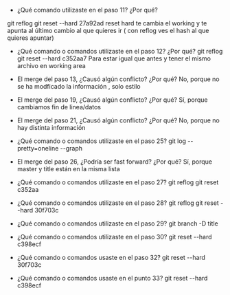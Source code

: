 - ¿Qué comando utilizaste en el paso 11? ¿Por qué?

git reflog
git reset --hard 27a92ad
reset hard te cambia el working y te apunta al último cambio al que quieres ir ( con reflog ves el hash al que quieres apuntar)

- ¿Qué comando o comandos utilizaste en el paso 12? ¿Por qué?
 git reflog
 git reset --hard c352aa7
 Para estar igual que antes y tener el mismo archivo en working area

- El merge del paso 13, ¿Causó algún conflicto? ¿Por qué?
No, porque no se ha modficado la información , solo estilo

- El merge del paso 19, ¿Causó algún conflicto? ¿Por qué?
Sí, porque cambiamos fin de linea/datos

- El merge del paso 21, ¿Causó algún conflicto? ¿Por qué?
No, porque no hay distinta información

- ¿Qué comando o comandos utilizaste en el paso 25?
git log --pretty=oneline --graph

- El merge del paso 26, ¿Podría ser fast forward? ¿Por qué?
Sí, porque master y title están en la misma lista

- ¿Qué comando o comandos utilizaste en el paso 27?
git reflog
git reset c352aa

- ¿Qué comando o comandos utilizaste en el paso 28?
git reflog
git reset --hard 30f703c

- ¿Qué comando o comandos utilizaste en el paso 29?
git branch -D title

- ¿Qué comando o comandos utilizaste en el paso 30?
git reset --hard c398ecf 

- ¿Qué comando o comandos usaste en el paso 32?
git reset --hard 30f703c

- ¿Qué comando o comandos usaste en el punto 33?
git reset --hard c398ecf

